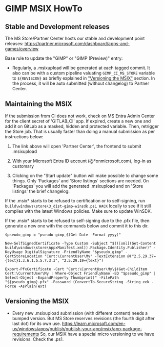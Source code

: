 # GIMP MSIX HowTo

## Stable and Development releases

The MS Store/Partner Center hosts our stable and development point releases:
https://partner.microsoft.com/dashboard/apps-and-games/overview

Base rule to update the "GIMP" or "GIMP (Preview)" entry:

* Regularly, a .msixupload will be generated at each tagged commit. It also can be
  with a custom pipeline valuating `GIMP_CI_MS_STORE` variable to `${REVISION}` as
  briefly explained in ["Versioning the MSIX"](#versioning-the-msix) section.
  In the process, it will be auto submitted (without changelog) to Partner Center.

## Maintaining the MSIX

If the submission from CI does not work, check on MS Entra Admin Center for the
client secret of 'GITLAB_CI' app. If expired, create a new one and add it on
GitLab as a masked, hidden and protected variable. Then, retrigger the Store job.
That is usually faster than doing a manual submission as per instructions below:

1. The link above will open 'Partner Center', the frontend to submit .msixupload

2. With your Microsoft Entra ID account (@*onmicrosoft.com), log-in as customary

3. Clicking on the "Start update" button will make possible to change some things.
   Only 'Packages' and 'Store listings' sections are needed. On 'Packages' you will
   add the generated .msixupload and on 'Store listings' the brief changelog.

If the .msix* starts to be refused to certification or to self-signing,
run `build\windows\store\3_dist-gimp-winsdk.ps1 WACK` locally to see if it
still complies with the latest Windows policies. Make sure to update WinSDK.

If the .msix* starts to be refused to self-signing due to the .pfx file, then
generate a new one with the commands below and commit it to this dir.

```pwsh
$pseudo_gimp = "pseudo-gimp_$(Get-Date -Format yyyy)"
```

```pwsh
New-SelfSignedCertificate -Type Custom -Subject "$(([xml](Get-Content build\windows\store\AppxManifest.xml)).Package.Identity.Publisher)" -KeyUsage DigitalSignature -FriendlyName "$pseudo_gimp" -CertStoreLocation "Cert:\CurrentUser\My" -TextExtension @("2.5.29.37={text}1.3.6.1.5.5.7.3.3", "2.5.29.19={text}")
```

```pwsh
Export-PfxCertificate -Cert "Cert:\CurrentUser\My\$(Get-ChildItem Cert:\CurrentUser\My | Where-Object FriendlyName -EQ "$pseudo_gimp" | Select-Object -ExpandProperty Thumbprint)" -FilePath "${pseudo_gimp}.pfx" -Password (ConvertTo-SecureString -String eek -Force -AsPlainText)
```

## Versioning the MSIX

* Every new .msixupload submission (with different content) needs a bumped version.
  But MS Store reserves revisions (the fourth digit after last dot) for its own use.
  https://learn.microsoft.com/en-us/windows/apps/publish/publish-your-app/msix/app-package-requirements
  So, our MSIX have a special micro versioning to we have revisions. Check the .ps1.
